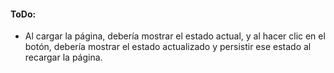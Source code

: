 #### ToDo:
- Al cargar la página, debería mostrar el estado actual, y al hacer clic en el botón, debería mostrar el estado actualizado y persistir ese estado al recargar la página.